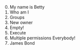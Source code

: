 0. My name is Betty
1. Who am I
2. Groups
3. New owner
4. Empty!
5. Execute
6. Multiple permissions
Everybody!
8. James Bond
